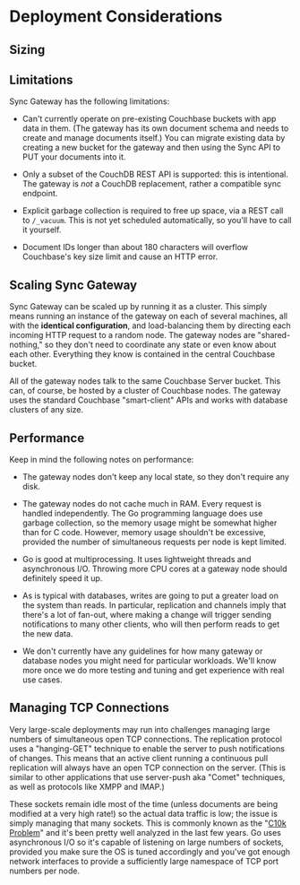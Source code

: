 # Deployment Considerations 


## Sizing

## Limitations

Sync Gateway has the following limitations:

* Can't currently operate on pre-existing Couchbase buckets with app data in them. (The gateway has its own document schema and needs to create and manage documents itself.) You can migrate existing data by creating a new bucket for the gateway and then using  the Sync API to PUT your documents into it.

* Only a subset of the CouchDB REST API is supported: this is intentional. The gateway is _not_ a CouchDB replacement, rather a compatible sync endpoint.

* Explicit garbage collection is required to free up space, via a REST call to `/_vacuum`. This is not yet scheduled automatically, so you'll have to call it yourself.

* Document IDs longer than about 180 characters will overflow Couchbase's key size limit and cause an HTTP error.

## Scaling Sync Gateway

Sync Gateway can be scaled up by running it as a cluster. This simply means running an instance of the gateway on each of several machines, all with the **identical configuration**, and load-balancing them by directing each incoming HTTP request to a random node. The gateway nodes are "shared-nothing," so they don't need to coordinate any state or even know about each other. Everything they know is contained in the central Couchbase bucket.

All of the gateway nodes talk to the same Couchbase Server bucket. This can, of course, be hosted by a cluster of Couchbase nodes. The gateway uses the standard Couchbase "smart-client" APIs and works with database clusters of any size.

## Performance

Keep in mind the following notes on performance:

* The gateway nodes don't keep any local state, so they don't require any disk.

* The gateway nodes do not cache much in RAM. Every request is handled independently. The Go programming language does use garbage collection, so the memory usage might be somewhat higher than for C code. However, memory usage shouldn't be excessive, provided the number of simultaneous requests per node is kept limited.

* Go is good at multiprocessing. It uses lightweight threads and asynchronous I/O. Throwing more CPU cores at a gateway node should definitely speed it up.

* As is typical with databases, writes are going to put a greater load on the system than reads. In particular, replication and channels imply that there's a lot of fan-out, where making a change will trigger sending notifications to many other clients, who will then perform reads to get the new data.

* We don't currently have any guidelines for how many gateway or database nodes you might need for particular workloads. We'll know more once we do more testing and tuning and get experience with real use cases.

## Managing TCP Connections

Very large-scale deployments may run into challenges managing large numbers of simultaneous open TCP connections. The replication protocol uses a "hanging-GET" technique to enable the server to push notifications of changes. This means that an active client running a continuous pull replication will always have an open TCP connection on the server. (This is similar to other applications that use server-push aka "Comet" techniques, as well as protocols like XMPP and IMAP.)

These sockets remain idle most of the time (unless documents are being modified at a very high rate!) so the actual data traffic is low; the issue is simply managing that many sockets. This is commonly known as the "[C10k Problem](http://en.wikipedia.org/wiki/C10k_problem)" and it's been pretty well analyzed in the last few years. Go uses asynchronous I/O so it's capable of listening on large numbers of sockets, provided you make sure the OS is tuned accordingly and you've got enough network interfaces to provide a sufficiently large namespace of TCP port numbers per node.

